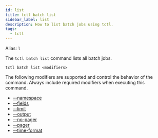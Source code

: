 ```yaml
---
id: list
title: tctl batch list
sidebar_label: list
description: How to list batch jobs using tctl.
tags:
  - tctl
---
```


Alias: `l`

The `tctl batch list` command lists all batch jobs.

`tctl batch list <modifiers>`

The following modifiers are supported and control the behavior of the command.
Always include required modifiers when executing this command.

- [--namespace](/tctl-next/modifiers#--namespace)
- [--fields](/tctl-next/modifiers#--fields)
- [--limit](/tctl-next/modifiers#--limit)
- [--output](/tctl-next/modifiers#--output)
- [--no-pager](/tctl-next/modifiers#--no-pager)
- [--pager](/tctl-next/modifiers#--pager)
- [--time-format](/tctl-next/modifiers#--time-format)
